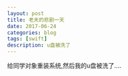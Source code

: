 ```yaml
---
layout: post
title: 老夫的悲剧一天
date: 2017-06-24
categories: blog
tags: [swift]
description: u盘被洗了
---
```


给同学对象重装系统,然后我的u盘被洗了....
